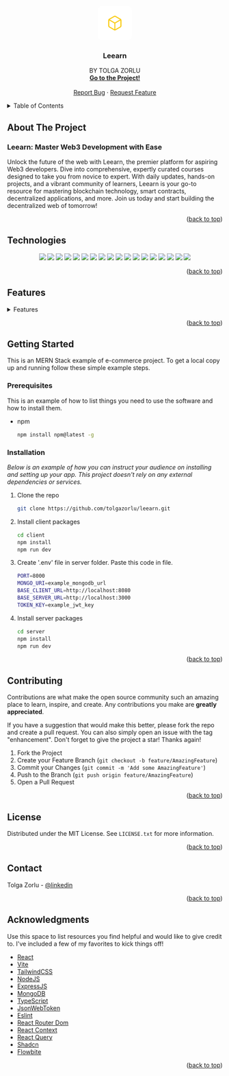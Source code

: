 <a name="readme-top"></a>

<!-- PROJECT LOGO -->
<br />
<div align="center">
  <a href="">
    <img style="border-radius: 10px" src="/leearn-icon.png" alt="Logo" width="80" height="80">
  </a>

  <h3 align="center">Leearn</h3>

  <p align="center">
    BY TOLGA ZORLU
    <br />
    <a href="https://leearn.space"><strong>Go to the Project!</strong></a>
    <br />
    <br />
    <a href="https://github.com/tolgazorlu/leearn/issues/new">Report Bug</a>
    ·
    <a href="https://github.com/tolgazorlu/leearn/issues/new">Request Feature</a>
  </p>
</div>

<details>
  <summary>Table of Contents</summary>
  <ol>
    <li>
      <a href="#about-the-project">About The Project</a>
      <ul>
        <li><a href="#technologies">Technologies</a></li>
        <li><a href="#features">Features</a></li>
      </ul>
    </li>
    <li>
      <a href="#getting-started">Getting Started</a>
      <ul>
        <li><a href="#prerequisites">Prerequisites</a></li>
        <li><a href="#installation">Installation</a></li>
      </ul>
    </li>
    <li><a href="#contributing">Contributing</a></li>
    <li><a href="#license">License</a></li>
    <li><a href="#contact">Contact</a></li>
    <li><a href="#acknowledgments">Acknowledgments</a></li>
  </ol>
</details>

## About The Project

### Leearn: Master Web3 Development with Ease

Unlock the future of the web with Leearn, the premier platform for aspiring Web3 developers. Dive into comprehensive, expertly curated courses designed to take you from novice to expert. With daily updates, hands-on projects, and a vibrant community of learners, Leearn is your go-to resource for mastering blockchain technology, smart contracts, decentralized applications, and more. Join us today and start building the decentralized web of tomorrow!

<p align="right">(<a href="#readme-top">back to top</a>)</p>

## Technologies

<p align="center">
  <a>
  <img src="https://img.shields.io/badge/React-20232A?style=for-the-badge&logo=react&logoColor=61DAFB">
  </a>
  <a>
  <img src="https://img.shields.io/badge/Tailwind_CSS-38B2AC?style=for-the-badge&logo=tailwind-css&logoColor=white"/>
  </a>
  <a><img src="https://img.shields.io/badge/Node.js-43853D?style=for-the-badge&logo=node.js&logoColor=white"/></a>
  <a><img src="https://img.shields.io/badge/Express.js-404D59?style=for-the-badge"/></a>
  <a><img src="https://img.shields.io/badge/MongoDB-4EA94B?style=for-the-badge&logo=mongodb&logoColor=white"/></a>
  <a><img src="https://img.shields.io/badge/TypeScript-007ACC?style=for-the-badge&logo=typescript&logoColor=white"/></a>
  <a><img src="https://img.shields.io/badge/GitHub-100000?style=for-the-badge&logo=github&logoColor=white"/></a>
  <a><img src="https://img.shields.io/badge/HTML5-E34F26?style=for-the-badge&logo=html5&logoColor=white"/></a>
  <a><img src="https://img.shields.io/badge/CSS3-1572B6?style=for-the-badge&logo=css3&logoColor=white"/></a>
  <a><img src="https://img.shields.io/badge/JavaScript-F7DF1E?style=for-the-badge&logo=javascript&logoColor=black"/></a>
  <a><img src="https://img.shields.io/badge/Markdown-000000?style=for-the-badge&logo=markdown&logoColor=white"/></a>
  <a><img src="https://img.shields.io/badge/React_Router-CA4245?style=for-the-badge&logo=react-router&logoColor=white"/></a>
  <a><img src="https://img.shields.io/badge/json%20web%20tokens-323330?style=for-the-badge&logo=json-web-tokens&logoColor=pink"/></a>
  <a><img src="https://img.shields.io/badge/Vercel-000000?style=for-the-badge&logo=vercel&logoColor=white"/></a>
  <a><img src="https://img.shields.io/badge/Visual_Studio_Code-0078D4?style=for-the-badge&logo=visual%20studio%20code&logoColor=white"/></a>
  <a><img src="https://img.shields.io/badge/eslint-3A33D1?style=for-the-badge&logo=eslint&logoColor=white"/></a>
  <a><img src="https://img.shields.io/badge/prettier-1A2C34?style=for-the-badge&logo=prettier&logoColor=F7BA3E"/></a>
  <a><img src="https://img.shields.io/badge/GIT-E44C30?style=for-the-badge&logo=git&logoColor=white"/></a>
  
  
</p>

<p align="right">(<a href="#readme-top">back to top</a>)</p>

<!-- Features -->

## Features

<details>
  <summary>Features</summary>
  <ul>
    <li>
      <a">Features</a>
      <ul>
        <li>Signup</li>
        <li>Signin</li>
        <li>Create Course</li>
        <li>Edit Course</li>
        <li>Delete Course</li>
        <li>Create Lessons</li>
        <li>Create Wallet</li>
        <li>Update Tokens</li>
        <li>Get Wallet Information</li>
        <li>Get Transactions</li>
        <li>Enroll Course (Making transfer to Course Owner with course price!)</li>
        <li>Get Enrolled Courses</li>
        <li>Get Courses For Teachers</li>
      </ul>
    </li>
  </ul>
</details>

<p align="right">(<a href="#readme-top">back to top</a>)</p>

<!-- GETTING STARTED -->

## Getting Started

This is an MERN Stack example of e-commerce project.
To get a local copy up and running follow these simple example steps.

### Prerequisites

This is an example of how to list things you need to use the software and how to install them.

-   npm
    ```sh
    npm install npm@latest -g
    ```

### Installation

_Below is an example of how you can instruct your audience on installing and setting up your app. This project doesn't rely on any external dependencies or services._

1. Clone the repo
    ```sh
    git clone https://github.com/tolgazorlu/leearn.git
    ```
2. Install client packages
    ```sh
    cd client
    npm install
    npm run dev
    ```
3. Create '.env' file in server folder. Paste this code in file.
    ```sh
    PORT=8000
    MONGO_URI=example_mongodb_url
    BASE_CLIENT_URL=http://localhost:8080
    BASE_SERVER_URL=http://localhost:3000
    TOKEN_KEY=example_jwt_key
    ```
4. Install server packages
    ```sh
    cd server
    npm install
    npm run dev
    ```

<p align="right">(<a href="#readme-top">back to top</a>)</p>

<!-- CONTRIBUTING -->

## Contributing

Contributions are what make the open source community such an amazing place to learn, inspire, and create. Any contributions you make are **greatly appreciated**.

If you have a suggestion that would make this better, please fork the repo and create a pull request. You can also simply open an issue with the tag "enhancement".
Don't forget to give the project a star! Thanks again!

1. Fork the Project
2. Create your Feature Branch (`git checkout -b feature/AmazingFeature`)
3. Commit your Changes (`git commit -m 'Add some AmazingFeature'`)
4. Push to the Branch (`git push origin feature/AmazingFeature`)
5. Open a Pull Request

<p align="right">(<a href="#readme-top">back to top</a>)</p>

<!-- LICENSE -->

## License

Distributed under the MIT License. See `LICENSE.txt` for more information.

<p align="right">(<a href="#readme-top">back to top</a>)</p>

<!-- CONTACT -->

## Contact

Tolga Zorlu - [@linkedin](https://www.linkedin.com/in/tolgazorlu/)

<p align="right">(<a href="#readme-top">back to top</a>)</p>

<!-- ACKNOWLEDGMENTS -->

## Acknowledgments

Use this space to list resources you find helpful and would like to give credit to. I've included a few of my favorites to kick things off!

-   [React](https://react.dev/)
-   [Vite](https://vitejs.dev/)
-   [TailwindCSS](https://tailwindcss.com/)
-   [NodeJS](https://nodejs.org/en)
-   [ExpressJS](https://expressjs.com/)
-   [MongoDB](https://www.mongodb.com/)
-   [TypeScript](https://www.typescriptlang.org/)
-   [JsonWebToken](https://jwt.io/)
-   [Eslint](https://eslint.org/)
-   [React Router Dom](https://reactrouter.com/en/main)
-   [React Context](https://react.dev/reference/react/useContext)
-   [React Query](https://tanstack.com/query/v3/)
-   [Shadcn](https://ui.shadcn.com/)
-   [Flowbite](https://flowbite.com/)

<p align="right">(<a href="#readme-top">back to top</a>)</p>
